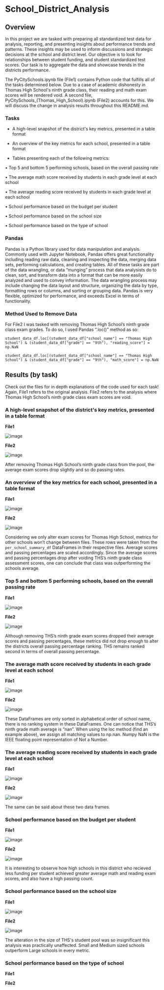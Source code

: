 # School_District_Analysis

## Overview
In this project we are tasked with preparing all standardized test data for analysis, reporting, and presenting insights about performance trends and patterns. These insights may be used to inform discussions and strategic decisions at the school and district level. Our objective is to look for relationships between student funding, and student standardized test scores. Our task is to aggregate the data and showcase trends in the districts performance. 

The PyCitySchools.ipynb file (File1) contains Python code that fulfills all of the tasks determined below. Due to a case of academic dishonesty in Thomas High School's ninth grade class, their reading and math exam scores will be rendered void. A second file, PyCitySchools_(Thomas_High_School).ipynb (File2) accounts for this. We will discuss the change in analysis results throughout this README.md.

### Tasks

-	A high-level snapshot of the district's key metrics, presented in a table format

-	An overview of the key metrics for each school, presented in a table format

-	Tables presenting each of the following metrics:

•	Top 5 and bottom 5 performing schools, based on the overall passing rate

•	The average math score received by students in each grade level at each school

•	The average reading score received by students in each grade level at each school

•	School performance based on the budget per student

•	School performance based on the school size 

•	School performance based on the type of school


### Pandas
Pandas is a Python library used for data manipulation and analysis. Commonly used with Jupyter Notebook, Pandas offers great functionality including reading raw data, cleaning and inspecting the data, merging data sets, performing calculations, and creating tables. All of these tasks are part of the data wrangling, or data “munging” process that data analysists do to clean, sort, and transform data into a format that can be more easily analyzed and used to convey information. The data wrangling process may include changing the data layout and structure, organizing the data by type, formatting rows or columns, and sorting or grouping data. Pandas is very flexible, optimized for performance, and exceeds Excel in terms of functionality.


### Method Used to Remove Data
For File2 I was tasked with removing Thomas High School’s ninth grade class exam grades. To do so, I used Pandas “.loc()” method as so:
```
student_data_df.loc[(student_data_df["school_name"] == "Thomas High School") & (student_data_df["grade"] == "9th"), "reading_score"] = np.NaN

student_data_df.loc[(student_data_df["school_name"] == "Thomas High School") & (student_data_df["grade"] == "9th"), "math_score"] = np.NaN
```


## Results (by task)
Check out the files for in depth explanations of the code used for each task! Again, File1 refers to the original analysis. File2 refers to the analysis where Thomas High School’s ninth grade class exam scores are void.

### A high-level snapshot of the district's key metrics, presented in a table format

**File1**

 ![image](https://user-images.githubusercontent.com/68082808/97099368-8344e780-165e-11eb-988c-9a84f019913f.png)

**File2**

 ![image](https://user-images.githubusercontent.com/68082808/97099370-88a23200-165e-11eb-80d5-8a34fba65dc9.png)

After removing Thomas High School’s ninth grade class from the pool, the average exam scores drop slightly and so do passing rates.

### An overview of the key metrics for each school, presented in a table format

**File1**

![image](https://user-images.githubusercontent.com/68082808/97099669-da988700-1661-11eb-9302-b4386474155a.png)
 

**File2**

![image](https://user-images.githubusercontent.com/68082808/97099670-df5d3b00-1661-11eb-95cc-8e14d53a6146.png)
 

Considering we only alter exam scores for Thomas High School, metrics for other schools won’t change between files. These rows were taken from the ```per_school_summary_df``` DataFrames in their respective files. Average scores and passing percentages are scaled accordingly. Since the average scores and passing percentages drop after voiding THS’s ninth grade class assessment scores, one can conclude that class was outperforming the schools average.

### Top 5 and bottom 5 performing schools, based on the overall passing rate

**File1**

![image](https://user-images.githubusercontent.com/68082808/97099763-0c5e1d80-1663-11eb-9fb9-0309385f64ef.png)
 
**File2**
 
 ![image](https://user-images.githubusercontent.com/68082808/97099768-11bb6800-1663-11eb-8600-b63dbae94d75.png)
 
Although removing THS’s ninth grade exam scores dropped their average scores and passing percentages, these metrics did not drop enough to alter the districts overall passing percentage ranking. THS remains ranked second in terms of overall passing percentage.

### The average math score received by students in each grade level at each school

**File1**

 ![image](https://user-images.githubusercontent.com/68082808/97099841-fc930900-1663-11eb-994f-0fc954dc9905.png)

**File2**

 ![image](https://user-images.githubusercontent.com/68082808/97099845-0157bd00-1664-11eb-9bcd-e90af557c9d6.png)

These DataFrames are only sorted in alphabetical order of school name, there is no ranking system in these DataFrames. One can notice that THS’s ninth grade math average is “nan”. When using the loc method (find an example above), we assign all matching values to np.nan. Numpy NaN is the IEEE floating point representation of Not a Number. 

### The average reading score received by students in each grade level at each school

**File1**

![image](https://user-images.githubusercontent.com/68082808/97099973-239e0a80-1665-11eb-9487-ad9ec65ad7d7.png)

**File2**

![image](https://user-images.githubusercontent.com/68082808/97099974-28fb5500-1665-11eb-8cb8-fb3f366ff1a1.png)

The same can be said about these two data frames.

### School performance based on the budget per student

**File1**

![image](https://user-images.githubusercontent.com/68082808/97100004-a030e900-1665-11eb-981d-7ddb3ff78000.png)

**File2**

![image](https://user-images.githubusercontent.com/68082808/97100005-a4f59d00-1665-11eb-885f-7d9cd7be8a96.png)

It is interesting to observe how high schools in this district who recieved less funding per student achieved greater average math and reading exam scores, and also have a high passing count.

### School performance based on the school size

**File1**

![image](https://user-images.githubusercontent.com/68082808/97100079-4b41a280-1666-11eb-8070-1bd523c71a28.png)

**File2**

![image](https://user-images.githubusercontent.com/68082808/97100083-509eed00-1666-11eb-9207-6d7b181c4662.png)

The alteration in the size of THS's student pool was so insignificant this analysis was practically unaffected. Small and Medium sized schools outperform Large schools in every metric.

### School performance based on the type of school

**File1**



**File2**



